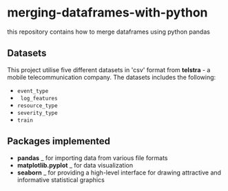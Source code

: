 # merging-dataframes-with-python
this repository contains how to merge dataframes using python pandas

## Datasets
This project utilise five different datasets in 'csv' format from **telstra** - a mobile telecommunication company.
The datasets includes the following:
* `event_type` 
* ` log_features` 
* `resource_type`
* `severity_type`
* `train`

## Packages implemented
* **pandas** _ for importing data from various file formats
* **matplotlib.pyplot** _ for data visualization
* **seaborn** _ for providing a high-level interface for drawing attractive and informative statistical graphics
